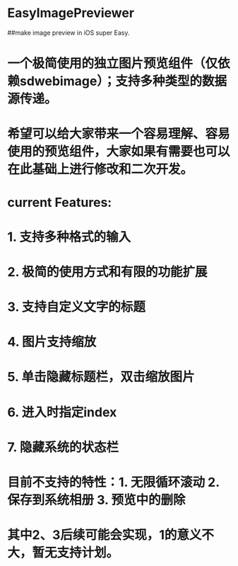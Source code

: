# EasyImagePreviewer
##make image preview in iOS super Easy.

#  一个极简使用的独立图片预览组件（仅依赖sdwebimage）；支持多种类型的数据源传递。
#  希望可以给大家带来一个容易理解、容易使用的预览组件，大家如果有需要也可以在此基础上进行修改和二次开发。

#  current Features:
#  1. 支持多种格式的输入
#  2. 极简的使用方式和有限的功能扩展
#  3. 支持自定义文字的标题
#  4. 图片支持缩放
#  5. 单击隐藏标题栏，双击缩放图片
#  6. 进入时指定index
#  7. 隐藏系统的状态栏

#  目前不支持的特性：1. 无限循环滚动 2. 保存到系统相册  3. 预览中的删除
#  其中2、3后续可能会实现，1的意义不大，暂无支持计划。
